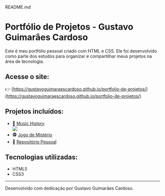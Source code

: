 README.md

# Portfólio de Projetos - Gustavo Guimarães Cardoso

Este é meu portfólio pessoal criado com HTML e CSS. Ele foi desenvolvido como parte dos estudos para organizar e compartilhar meus projetos na área de tecnologia.

## Acesse o site:

👉 [https://gustavoguimaraescardoso.github.io/portfolio-de-projetos/](https://gustavoguimaraescardoso.github.io/portfolio-de-projetos/)

## Projetos incluídos:

- 🎵 [Music History](https://github.com/GustavoGuimaraesCardoso/Music-History)  
                <img src="https://img.youtube.com/vi/3ZltabzNSDs/maxresdefault.jpg" />
- 🕵️ [Jogo de Mistério](https://github.com/GustavoGuimaraesCardoso/Jogo-de-mist-rio)  
- 👤 [Repositório Pessoal](https://github.com/GustavoGuimaraesCardoso/GustavoGuimaraesCardoso)

## Tecnologias utilizadas:

- HTML5
- CSS3

---

Desenvolvido com dedicação por Gustavo Guimarães Cardoso.
